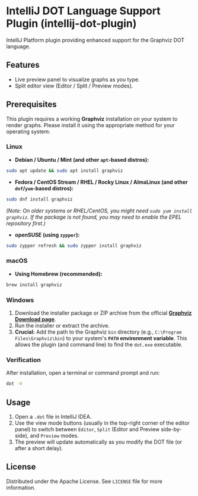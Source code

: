# IntelliJ DOT Language Support Plugin (intellij-dot-plugin)

IntelliJ Platform plugin providing enhanced support for the Graphviz DOT language.

## Features

* Live preview panel to visualize graphs as you type.
* Split editor view (Editor / Split / Preview modes).

## Prerequisites

This plugin requires a working **Graphviz** installation on your system to render graphs. Please install it using the appropriate method for your operating system:

### Linux

* **Debian / Ubuntu / Mint (and other `apt`-based distros):**
```bash
sudo apt update && sudo apt install graphviz
```

* **Fedora / CentOS Stream / RHEL / Rocky Linux / AlmaLinux (and other `dnf`/`yum`-based distros):**
```bash
sudo dnf install graphviz
```
*(Note: On older systems or RHEL/CentOS, you might need `sudo yum install graphviz`. If the package is not found, you may need to enable the EPEL repository first.)*

* **openSUSE (using `zypper`):**
```bash
sudo zypper refresh && sudo zypper install graphviz
```

### macOS

* **Using Homebrew (recommended):**
```bash
brew install graphviz
```

### Windows

1.  Download the installer package or ZIP archive from the official **[Graphviz Download page](https://graphviz.org/download/)**.
2.  Run the installer or extract the archive.
3.  **Crucial:** Add the path to the Graphviz `bin` directory (e.g., `C:\Program Files\Graphviz\bin`) to your system's **`PATH` environment variable**. This allows the plugin (and command line) to find the `dot.exe` executable.

### Verification

After installation, open a terminal or command prompt and run:
```bash
dot -V
```

## Usage

1.  Open a `.dot` file in IntelliJ IDEA.
2.  Use the view mode buttons (usually in the top-right corner of the editor panel) to switch between `Editor`, `Split` (Editor and Preview side-by-side), and `Preview` modes.
3.  The preview will update automatically as you modify the DOT file (or after a short delay).

## License

Distributed under the Apache License. See `LICENSE` file for more information.
